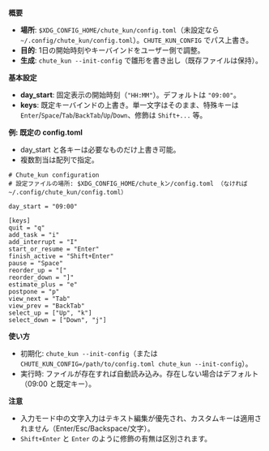 **概要**
- **場所**: `$XDG_CONFIG_HOME/chute_kun/config.toml`（未設定なら `~/.config/chute_kun/config.toml`）。`CHUTE_KUN_CONFIG` でパス上書き。
- **目的**: 1日の開始時刻やキーバインドをユーザー側で調整。
- **生成**: `chute_kun --init-config` で雛形を書き出し（既存ファイルは保持）。

**基本設定**
- **day_start**: 固定表示の開始時刻（`"HH:MM"`）。デフォルトは `"09:00"`。
- **keys**: 既定キーバインドの上書き。単一文字はそのまま、特殊キーは `Enter`/`Space`/`Tab`/`BackTab`/`Up`/`Down`、修飾は `Shift+...` 等。

**例: 既定の config.toml**
- day_start と各キーは必要なものだけ上書き可能。
- 複数割当は配列で指定。

```
# Chute_kun configuration
# 設定ファイルの場所: $XDG_CONFIG_HOME/chute_kン/config.toml （なければ ~/.config/chute_kun/config.toml）

day_start = "09:00"

[keys]
quit = "q"
add_task = "i"
add_interrupt = "I"
start_or_resume = "Enter"
finish_active = "Shift+Enter"
pause = "Space"
reorder_up = "["
reorder_down = "]"
estimate_plus = "e"
postpone = "p"
view_next = "Tab"
view_prev = "BackTab"
select_up = ["Up", "k"]
select_down = ["Down", "j"]
```

**使い方**
- 初期化: `chute_kun --init-config`（または `CHUTE_KUN_CONFIG=/path/to/config.toml chute_kun --init-config`）。
- 実行時: ファイルが存在すれば自動読み込み。存在しない場合はデフォルト（09:00 と既定キー）。

**注意**
- 入力モード中の文字入力はテキスト編集が優先され、カスタムキーは適用されません（Enter/Esc/Backspace/文字）。
- `Shift+Enter` と `Enter` のように修飾の有無は区別されます。
